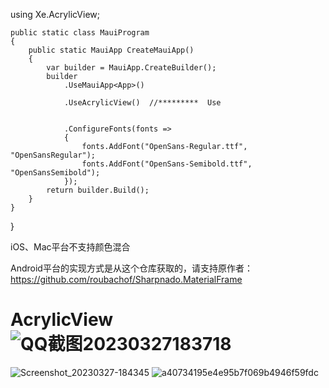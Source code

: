 





using Xe.AcrylicView;

    public static class MauiProgram
    {
        public static MauiApp CreateMauiApp()
        {
            var builder = MauiApp.CreateBuilder();
            builder
                .UseMauiApp<App>()
                
                .UseAcrylicView()  //*********  Use
                
                
                .ConfigureFonts(fonts =>
                {
                    fonts.AddFont("OpenSans-Regular.ttf", "OpenSansRegular");
                    fonts.AddFont("OpenSans-Semibold.ttf", "OpenSansSemibold");
                });
            return builder.Build();
        }
    }
}




iOS、Mac平台不支持颜色混合

Android平台的实现方式是从这个仓库获取的，请支持原作者：
https://github.com/roubachof/Sharpnado.MaterialFrame



# AcrylicView![QQ截图20230327183718](https://user-images.githubusercontent.com/39110708/227924264-41c35cc1-97f0-4bf6-9130-2cd9ffd8f78f.png)
![Screenshot_20230327-184345](https://user-images.githubusercontent.com/39110708/227924499-aa2bac68-9b4d-4ae7-9a50-5672e9ef695c.png)
![a40734195e4e95b7f069b4946f59fdc](https://user-images.githubusercontent.com/39110708/227924704-bfb7511b-c835-4e67-b19e-5e40a6cd8717.png)
